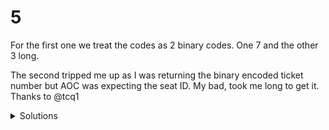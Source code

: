 # 5

For the first one we treat the codes as 2 binary codes. One 7 and the other 3 long.

The second tripped me up as I was returning the binary encoded ticket number but AOC was expecting the seat ID. My bad, took me long to get it. Thanks to @tcq1

<details>
  <summary>Solutions</summary>
  <ol>
    <li>998</li>
    <li>84, 4 -> 676</li>
  </ol>
</details>
